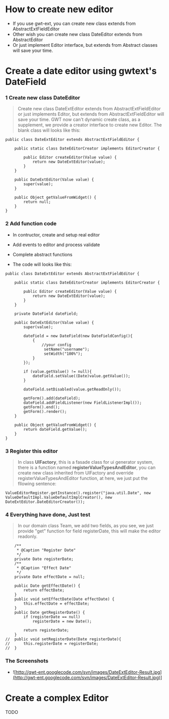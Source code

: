 # How to create new editor #
  * If you use gwt-ext, you can create new class extends from AbstractExtFieldEditor
  * Other wish you can create new class DateEditor extends from AbstractEditor
  * Or just implement Editor interface, but extends from Abstract classes will save your time.

# Create a date editor using gwtext's DateField #
### 1  Create new class DateEditor ###
> Create new class DateExtEditor extends from AbstractExtFieldEditor or just implements Editor, but extends from AbstractExtFieldEditor will save your time.
> GWT now can't dynamic create class, as a supplement, we provide a creator interface to create new Editor.
> The blank class will looks like this:
```
public class DateExtEditor extends AbstractExtFieldEditor {
	
	public static class DateEditorCreator implements EditorCreator {

		public Editor createEditor(Value value) {
			return new DateExtEditor(value);
		}
	}

	public DateExtEditor(Value value) {
		super(value);
	}

	public Object getValueFromWidget() {
		return null;
	}	
}
```

### 2  Add function code ###
  * In contructor, create and setup real editor
  * Add events to editor and process validate
  * Complete abstract functions

  * The code will looks like this:
```
public class DateExtEditor extends AbstractExtFieldEditor {
	
	public static class DateEditorCreator implements EditorCreator {

		public Editor createEditor(Value value) {
			return new DateExtEditor(value);
		}
	}
	
	private DateField dateField;
	
	public DateExtEditor(Value value) {
		super(value);
		
		dateField = new DateField(new DateFieldConfig(){
			{
				//your config
				 setName("username");
	             setWidth("100%");
			}
		});
		
		if (value.getValue() != null){
			dateField.setValue((Date)value.getValue());
		}
		
		dateField.setDisabled(value.getReadOnly());
		
		getForm().add(dateField);
		dateField.addFieldListener(new FieldListenerImpl());
		getForm().end();
		getForm().render();
	}

	public Object getValueFromWidget() {
		return dateField.getValue();
	}	
}
```

### 3  Register this editor ###
> In class **UIFactory**, this is a fasade class for ui generator system, there is a function named **registerValueTypesAndEditor**, you can create new class inherited from UIFactory and override registerValueTypesAndEditor function, at here, we just put the fllowing sentence:
```
ValueEditorRegister.getInstance().register("java.util.Date", new ValueDefaultImpl.ValueDefaultImplCreator(), new DateExtEditor.DateEditorCreator());
```

### 4  Everything have done, Just test ###
> In our domain class Team, we add two fields, as you see, we just provide "get" function for field registerDate, this will make the editor readonly.
```
	/**
	 * @Caption "Register Date"
	 */
	private Date registerDate;
	/**
	 * @Caption "Effect Date"
	 */
	private Date effectDate = null; 

	public Date getEffectDate() {
		return effectDate;
	}
	public void setEffectDate(Date effectDate) {
		this.effectDate = effectDate;
	}
	public Date getRegisterDate() {
		if (registerDate == null)
			registerDate = new Date();
		
		return registerDate;
	}
//	public void setRegisterDate(Date registerDate){
//		this.registerDate = registerDate;
//	}
```


### The Screenshots ###
  * ![http://gwt-ent.googlecode.com/svn/images/DateExtEditor-Result.jpg](http://gwt-ent.googlecode.com/svn/images/DateExtEditor-Result.jpg)]

# Create a complex Editor #
TODO